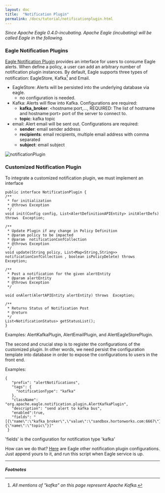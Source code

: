 ```yaml
---
layout: doc
title:  "Notification Plugin"
permalink: /docs/tutorial/notificationplugin.html
---
```


*Since Apache Eagle 0.4.0-incubating. Apache Eagle (incubating) will be called Eagle in the following.*

### Eagle Notification Plugins

[Eagle Notification Plugin](https://cwiki.apache.org/confluence/display/EAG/Alert+notification+plugin) provides an interface for users to consume Eagle alerts. When define a policy, a user can add an arbitrary number of notification plugin instances. By default, Eagle supports three types of notification: EagleStore, Kafka[^KAFKA] and Email.

* EagleStore: Alerts will be persisted into the underlying database via eagle. 
	* no configuration is needed. 
* Kafka: Alerts will flow into Kafka. Configurations are required:
	* **kafka_broker**: <hostname:port,..., REQUIRED: The list of hostname and hostname:port> port of the server to connect to. 
	* **topic**: kafka topic 
* email: Alert email will be sent out. Configurations are required:
	* **sender**: email sender address
	* **recipients**: email recipients, multiple email address with comma separated
	* **subject**: email subject
	
![notificationPlugin](/images/notificationPlugin.png)
### Customized Notification Plugin

To integrate a customized notification plugin, we must implement an interface 

	public interface NotificationPlugin {
    /**
     * for initialization
     * @throws Exception
     */
    void init(Config config, List<AlertDefinitionAPIEntity> initAlertDefs) throws  Exception;

    /**
     * Update Plugin if any change in Policy Definition
     * @param policy to be impacted
     * @param  notificationConfCollection
     * @throws Exception
     */
    void update(String policy, List<Map<String,String>> notificationConfCollection , boolean isPolicyDelete) throws  Exception;

    /**
     * Post a notification for the given alertEntity
     * @param alertEntity
     * @throws Exception
     */

    void onAlert(AlertAPIEntity alertEntity) throws  Exception;

    /**
     * Returns Status of Notification Post
     * @return
     */
    List<NotificationStatus> getStatusList();
	}
Examples: AlertKafkaPlugin, AlertEmailPlugin, and AlertEagleStorePlugin.

The second and crucial step is to register the configurations of the customized plugin. In other words, we need persist the configuration template into database in order to expose the configurations to users in the front end. 

Examples:

 	{
       "prefix": "alertNotifications",
       "tags": {
         "notificationType": "kafka"
       },
       "className": "org.apache.eagle.notification.plugin.AlertKafkaPlugin",
       "description": "send alert to kafka bus",
       "enabled":true,
       "fields": "[{\"name\":\"kafka_broker\",\"value\":\"sandbox.hortonworks.com:6667\"},{\"name\":\"topic\"}]"
     }
'fields' is the configuration for notification type 'kafka'

How can we do that? [Here](https://github.com/apache/incubator-eagle/blob/master/eagle-assembly/src/main/bin/eagle-topology-init.sh) are Eagle other notification plugin configurations. Just append yours to it, and run this script when Eagle service is up. 



---

#### *Footnotes*

[^KAFKA]:*All mentions of "kafka" on this page represent Apache Kafka.*

